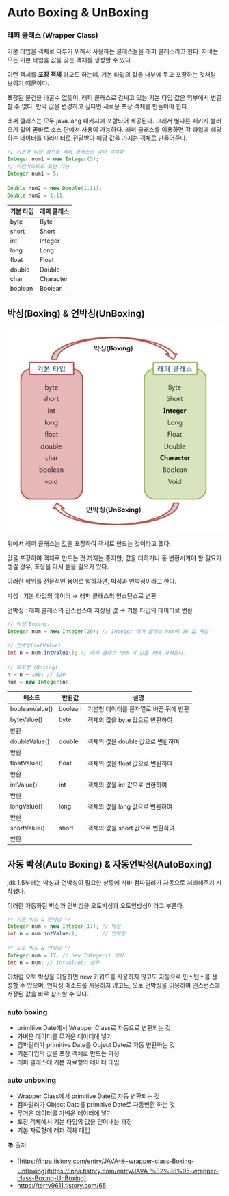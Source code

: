 # **Auto Boxing & UnBoxing**

### 래퍼 클래스 (Wrapper Class)

기본 타입을 객체로 다루기 위해서 사용하는 클래스들을 래퍼 클래스라고 한다. 자바는 모든 기본 타입을 값을 갖는 객체를 생성할 수 있다.

이런 객체를 **포장 객체** 라고도 하는데, 기본 타입의 값을 내부에 두고 포장하는 것처럼 보이기 때문이다. 

포장된 물건을 바꿀수 없듯이, 래퍼 클래스로 감싸고 있는 기본 타입 값은 외부에서 변결할 수 없다. 만약 값을 변경하고 싶다면 새로운 포장 객체를 만들어야 한다. 

래퍼 클래스는 모두 java.lang 패키지에 포함되어 제공된다. 그래서 별다른 패키지 불러오기 없이 곧바로 소스 단에서 사용이 가능하다. 래퍼 클래스를 이용하면 각 타입에 해당하는 데이터를 파라미터로 전달받아 해당 값을 가지는 객체로 만들어준다.

```java
// 기본형 타입 정수를 래퍼 클래스로 감싸 객체화
Integer num1 = new Integer(5);
// 이런식으로도 표현 가능
Integer num1 = 5;

Double num2 = new Double(1.11);
Double num2 = 1.11;
```

| 기본 타입 | 래퍼 클래스 |
| --- | --- |
| byte | Byte |
| short | Short |
| int | Integer |
| long | Long |
| float | Float |
| double | Double |
| char | Character |
| boolean | Boolean |

## 박싱(Boxing) & 언박싱(UnBoxing)

![img](img/ye_boxing.jpg)

위에서 래퍼 클래스는 값을 포장하여 객체로 만드는 것이라고 했다. 

값을 포장하여 객체로 만드는 것 까지는 좋지만, 값을 더하거나 등 변환시켜야 할 필요가 생길 경우, 포장을 다시 뜯을 필요가 있다. 

이러한 행위를 전문적인 용어로 말하자면, 박싱과 언박싱이라고 한다. 

박싱 : 기본 타입의 데이터 → 래퍼 클래스의 인스턴스로 변환

언박싱 : 래퍼 클래스의 인스턴스에 저장된 값 → 기본 타입의 데이터로 변환

```java
// 박싱(Boxing)
Integer num = new Integer(20); // Integer 래퍼 클래스 num에 20 값 저장

// 언박싱(intValue)
int n = num.intValue(); // 래퍼 클래스 num 의 값을 꺼내 가져온다. 

// 재포장 (Boxing)
n = n + 100; // 120
num = new Integer(n);
```

| 메소드 | 반환값 | 설명 |
| --- | --- | --- |
| booleanValue() | boolean | 기본형 데이터를 문자열로 바꾼 뒤에 반환 |
| byteValue() | byte | 객체의 값을 byte 값으로 변환하여 
반환 |
| doubleValue() | double | 객체의 값을 double 값으로 변환하여 
반환 |
| floatValue() | float | 객체의 값을 float 값으로 변환하여 
반환 |
| intValue() | int | 객체의 값을 int 값으로 변환하여 
반환 |
| longValue() | long | 객체의 값을 long 값으로 변환하여 
반환 |
| shortValue() | short | 객체의 값을 short 값으로 변환하여 
반환 |

## 자동 박싱(Auto Boxing) & 자동언박싱(AutoBoxing)

jdk 1.5부터는 박싱과 언박싱이 필요한 상황에 자바 컴파일러가 자동으로 처리해주기 시작했다. 

이러한 자동화된 박싱과 언박싱을 오토박싱과 오토언방싱이라고 부른다.

```java
/* 기존 박싱 & 언박싱 */
Integer num = new Integer(17); // 박싱
int n = num.intValue();        // 언박싱

/* 오토 박싱 & 언박싱 */
Integer num = 17; // new Integer() 생략
int n = num; // intValue() 생략
```

이처럼 오토 박싱을 이용하면 new 키워드를 사용하지 않고도 자동으로 인스턴스를 생성할 수 있으며, 언박싱 메소드를 사용하지 않고도, 오토 언박싱을 이용하여 인스턴스에 저장된 값을 바로 참조할 수 있다. 

### auto boxing

- primitive Date에서 Wrapper Class로 자동으로 변환되는 것
- 가벼운 데이터를 무거운 데이터에 넣기
- 컴파일러가 primitive Date를 Object Date로 자동 변환하는 것
- 기본타입의 값을 포장 객체로 만드는 과정
- 래퍼 클래스에 기본 자료형의 데이터 대입

### auto unboxing

- Wrapper Class에서 primitive Date로 자동 변환되는 것
- 컴파일러가 Object Data를 primitive Date로 자동변환 하는 것
- 무거운 데이터를 가벼운 데이터에 넣기
- 포장 객체에서 기본 타입의 값을 얻어내는 과정
- 기본 자료형에 래퍼 객체 대입

📚 출처

- [https://inpa.tistory.com/entry/JAVA-☕-wrapper-class-Boxing-UnBoxing](https://inpa.tistory.com/entry/JAVA-%E2%98%95-wrapper-class-Boxing-UnBoxing)
- https://terry9611.tistory.com/65